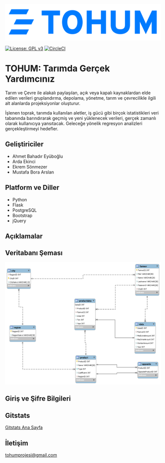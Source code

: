 ![tohum_logo](/static/img/logo.png)

   [![License: GPL v3](https://img.shields.io/badge/License-GPLv3-blue.svg)](https://www.gnu.org/licenses/gpl-3.0)
   [![CircleCI](https://circleci.com/gh/bil372-tohum/Bil372_TOHUM.svg?style=svg&circle-token=5a094cf121f05a8333ef0038fe7f8341bb2dd185)](https://circleci.com/gh/bil372-tohum/Bil372_TOHUM)


# TOHUM: Tarımda Gerçek Yardımcınız

Tarım ve Çevre ile alakalı paylaşılan, açık veya kapalı kaynaklardan elde edilen verileri gruplandırma, depolama, yönetme, tarım ve çevrecilikle ilgili alt alanlarda projeksiyonlar oluşturur.

İşlenen toprak, tarımda kullanılan aletler, iş gücü gibi birçok istatistikleri veri tabanında barındırarak geçmiş ve yeni yüklenecek verileri, gerçek zamanlı olarak kullanıcıya yansıtacak. Geleceğe yönelik regresyon analizleri gerçekleştirmeyi hedefler. 


## Geliştiriciler
- Ahmet Bahadır Eyüboğlu
- Arda Ekinci
- Ekrem Sönmezer
- Mustafa Bora Arslan

## Platform ve Diller
- Python
- Flask
- PostgreSQL
- Bootstrap
- jQuery

## Açıklamalar



## Veritabanı Şeması

![diagram](/database/databasediagram.png)

## Giriş ve Şifre Bilgileri



## Gitstats

[Gitstats Ana Sayfa](/gitstats/index.html)

## İletişim

[tohumprojesi@gmail.com](tohumprojesi@gmail.com)

